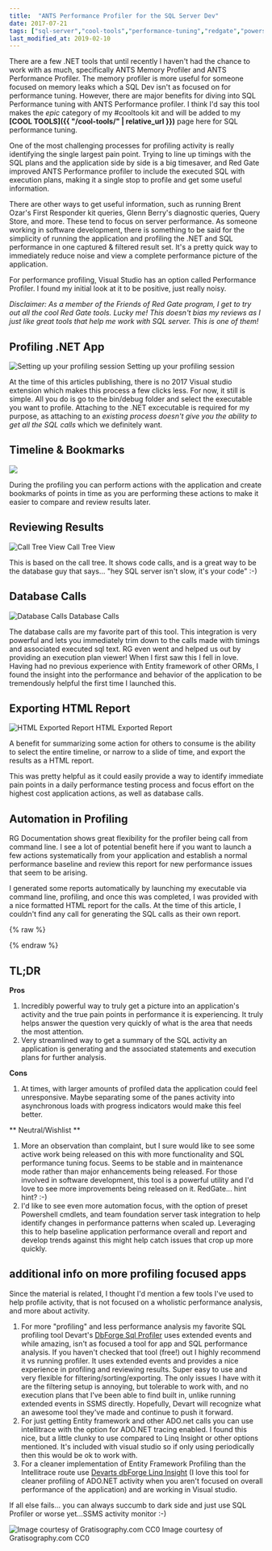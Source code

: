 ```yaml
---
title:  "ANTS Performance Profiler for the SQL Server Dev"
date: 2017-07-21
tags: ["sql-server","cool-tools","performance-tuning","redgate","powershell","tech"]
last_modified_at: 2019-02-10
---
```


There are a few .NET tools that until recently I haven't had the chance to work with as much, specifically ANTS Memory Profiler and ANTS Performance Profiler. The memory profiler is more useful for someone focused on memory leaks which a SQL Dev isn't as focused on for performance tuning. However, there are major benefits for diving into SQL Performance tuning with ANTS Performance profiler. I think I'd say this tool makes the _epic_ category of my #cooltools kit and will be added to my **[COOL TOOLS]({{ "/cool-tools/" | relative_url }})** page here for SQL performance tuning.

One of the most challenging processes for profiling activity is really identifying the single largest pain point. Trying to line up timings with the SQL plans and the application side by side is a big timesaver, and Red Gate improved ANTS Performance profiler to include the executed SQL with execution plans, making it a single stop to profile and get some useful information.

There are other ways to get useful information, such as running Brent Ozar's First Responder kit queries, Glenn Berry's diagnostic queries, Query Store, and more. These tend to focus on server performance. As someone working in software development, there is something to be said for the simplicity of running the application and profiling the .NET and SQL performance in one captured & filtered result set. It's a pretty quick way to immediately reduce noise and view a complete performance picture of the application.

For performance profiling, Visual Studio has an option called Performance Profiler. I found my initial look at it to be positive, just really noisy.

_Disclaimer: As a member of the Friends of Red Gate program, I get to try out all the cool Red Gate tools. Lucky me! This doesn't bias my reviews as I just like great tools that help me work with SQL server. This is one of them!_

## Profiling .NET App

![Setting up your profiling session](/assets/img/profiling-net-app.png) Setting up your profiling session

At the time of this articles publishing, there is no 2017 Visual studio extension which makes this process a few clicks less. For now, it still is simple. All you do is go to the bin/debug folder and select the executable you want to profile. Attaching to the .NET excecutable is required for my purpose, as attaching to an _existing process doesn't give you the ability to get all the SQL calls_ which we definitely want.

## Timeline & Bookmarks

![](/assets/img/timeline-bookmarks.png)

During the profiling you can perform actions with the application and create bookmarks of points in time as you are performing these actions to make it easier to compare and review results later.

## Reviewing Results

![Call Tree View](/assets/img/review-results.png) Call Tree View

This is based on the call tree. It shows code calls, and is a great way to be the database guy that says... "hey SQL server isn't slow, it's your code" :-)

## Database Calls

![Database Calls](/assets/img/database-calls.png) Database Calls

The database calls are my favorite part of this tool. This integration is very powerful and lets you immediately trim down to the calls made with timings and associated executed sql text. RG even went and helped us out by providing an execution plan viewer! When I first saw this I fell in love. Having had no previous experience with Entity framework of other ORMs, I found the insight into the performance and behavior of the application to be tremendously helpful the first time I launched this.

## Exporting HTML Report

![HTML Exported Report](/assets/img/ants-html-exported-report.pngants-html-exported-report.png) HTML Exported Report

A benefit for summarizing some action for others to consume is the ability to select the entire timeline, or narrow to a slide of time, and export the results as a HTML report.

This was pretty helpful as it could easily provide a way to identify immediate pain points in a daily performance testing process and focus effort on the highest cost application actions, as well as database calls.

## Automation in Profiling

RG Documentation shows great flexibility for the profiler being call from command line. I see a lot of potential benefit here if you want to launch a few actions systematically from your application and establish a normal performance baseline and review this report for new performance issues that seem to be arising.

I generated some reports automatically by launching my executable via command line, profiling, and once this was completed, I was provided with a nice formatted HTML report for the calls. At the time of this article, I couldn't find any call for generating the SQL calls as their own report.

{% raw %}
 <script src="https://gist.github.com/sheldonhull/8055f44fd25af7d010ba22c6e54692e4.js"></script>
{% endraw %}


## TL;DR

**Pros**

1.  Incredibly powerful way to truly get a picture into an application's activity and the true pain points in performance it is experiencing. It truly helps answer the question very quickly of what is the area that needs the most attention.
2.  Very streamlined way to get a summary of the SQL activity an application is generating and the associated statements and execution plans for further analysis.

**Cons**

1.  At times, with larger amounts of profiled data the application could feel unresponsive. Maybe separating some of the panes activity into asynchronous loads with progress indicators would make this feel better.

** Neutral/Wishlist **

1.  More an observation than complaint, but I sure would like to see some active work being released on this with more functionality and SQL performance tuning focus. Seems to be stable and in maintenance mode rather than major enhancements being released. For those involved in software development, this tool is a powerful utility and I'd love to see more improvements being released on it. RedGate... hint hint? :-)
2.  I'd like to see even more automation focus, with the option of preset Powershell cmdlets, and team foundation server task integration to help identify changes in performance patterns when scaled up. Leveraging this to help baseline application performance overall and report and develop trends against this might help catch issues that crop up more quickly.

## additional info on more profiling focused apps

Since the material is related, I thought I'd mention a few tools I've used to help profile activity, that is not focused on a wholistic performance analysis, and more about activity.

1.  For more "profiling" and less performance analysis my favorite SQL profiling tool Devart's [DbForge Sql Profiler](https://www.devart.com/dbforge/sql/event-profiler/) uses extended events and while amazing, isn't as focused a tool for app and SQL performance analysis. If you haven't checked that tool (free!) out I highly recommend it vs running profiler. It uses extended events and provides a nice experience in profiling and reviewing results. Super easy to use and very flexible for filtering/sorting/exporting. The only issues I have with it are the filtering setup is annoying, but tolerable to work with, and no execution plans that I've been able to find built in, unlike running extended events in SSMS directly. Hopefully, Devart will recognize what an awesome tool they've made and continue to push it forward.
2.  For just getting Entity framework and other ADO.net calls you can use intellitrace with the option for ADO.NET tracing enabled. I found this nice, but a little clunky to use compared to Linq Insight or other options mentioned. It's included with visual studio so if only using periodically then this would be ok to work with.
3.  For a cleaner implementation of Entity Framework Profiling than the Intellitrace route use [Devarts dbForge Linq Insight](http://bit.ly/2vo2Zaj) (I love this tool for cleaner profiling of ADO.NET activity when you aren't focused on overall performance of the application) and are working in Visual studio.

If all else fails... you can always succumb to dark side and just use SQL Profiler or worse yet...SSMS activity monitor :-)

![Image courtesy of Gratisography.com CC0](/assets/img/xevents-vs-profiler.jpg) Image courtesy of Gratisography.com CC0
